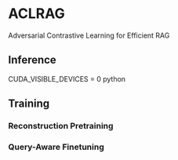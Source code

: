 # ACLRAG
Adversarial Contrastive Learning for Efficient RAG

## Inference
CUDA_VISIBLE_DEVICES = 0 python 

## Training
### Reconstruction Pretraining
### Query-Aware Finetuning
